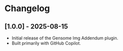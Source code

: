 # Changelog

## [1.0.0] - 2025-08-15
- Initial release of the Gensome Img Addendum plugin.
- Built primarily with GitHub Copilot.

